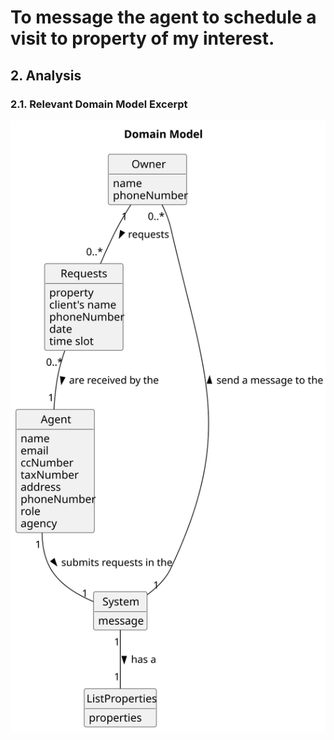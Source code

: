 # To message the agent to schedule a visit to property of my interest.

## 2. Analysis

### 2.1. Relevant Domain Model Excerpt 

![Domain Model](svg/us009-domain-model.svg)

